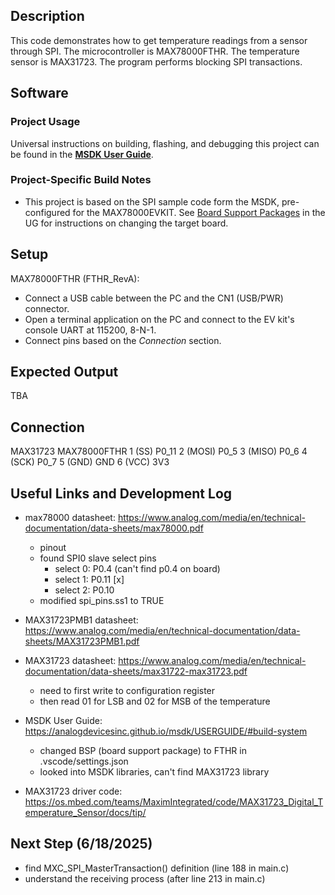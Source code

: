 ## Description

This code demonstrates how to get temperature readings from a sensor through SPI. The microcontroller is MAX78000FTHR. The temperature sensor is MAX31723.
The program performs blocking SPI transactions. 

## Software

### Project Usage

Universal instructions on building, flashing, and debugging this project can be found in the **[MSDK User Guide](https://analogdevicesinc.github.io/msdk/USERGUIDE/)**.

### Project-Specific Build Notes

* This project is based on the SPI sample code form the MSDK, pre-configured for the MAX78000EVKIT.  See [Board Support Packages](https://analogdevicesinc.github.io/msdk/USERGUIDE/#board-support-packages) in the UG for instructions on changing the target board.

## Setup
MAX78000FTHR (FTHR_RevA):
-   Connect a USB cable between the PC and the CN1 (USB/PWR) connector.
-   Open a terminal application on the PC and connect to the EV kit's console UART at 115200, 8-N-1.
-	Connect pins based on the *Connection* section.

## Expected Output
TBA

## Connection
MAX31723    MAX78000FTHR
1 (SS)      P0_11
2 (MOSI)    P0_5
3 (MISO)    P0_6
4 (SCK)     P0_7
5 (GND)     GND
6 (VCC)     3V3

## Useful Links and Development Log
* max78000 datasheet: https://www.analog.com/media/en/technical-documentation/data-sheets/max78000.pdf
  - pinout
  - found SPI0 slave select pins
    - select 0: P0.4 (can't find p0.4 on board)
    - select 1: P0.11 [x]
    - select 2: P0.10
  - modified spi_pins.ss1 to TRUE

* MAX31723PMB1 datasheet: https://www.analog.com/media/en/technical-documentation/data-sheets/MAX31723PMB1.pdf

* MAX31723 datasheet: https://www.analog.com/media/en/technical-documentation/data-sheets/max31722-max31723.pdf
  - need to first write to configuration register
  - then read 01 for LSB and 02 for MSB of the temperature

* MSDK User Guide: https://analogdevicesinc.github.io/msdk/USERGUIDE/#build-system
  - changed BSP (board support package) to FTHR in .vscode/settings.json
  - looked into MSDK libraries, can't find MAX31723 library

* MAX31723 driver code: https://os.mbed.com/teams/MaximIntegrated/code/MAX31723_Digital_Temperature_Sensor/docs/tip/

## Next Step (6/18/2025)
- find MXC_SPI_MasterTransaction() definition (line 188 in main.c) 
- understand the receiving process (after line 213 in main.c)
